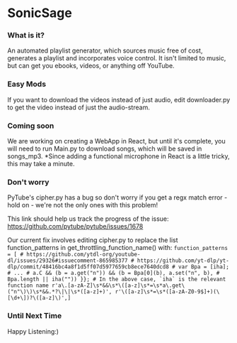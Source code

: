# SonicSage

### What is it?
An automated playlist generator, which sources music free of cost, generates a playlist and incorporates voice control. It isn't limited to music, but can get you ebooks, videos, or anything off YouTube. 

### Easy Mods
If you want to download the videos instead of just audio, edit downloader.py to get the video instead of just the audio-stream.


### Coming soon
We are working on creating a WebApp in React, but until it's complete, you will need to run Main.py to download songs, which will be saved in songs_mp3. 
*Since adding a functional microphone in React is a little tricky, this may take a minute.

### Don't worry
PyTube's cipher.py has a bug so don't worry if you get a regx match error - hold on - we're not the only ones with this problem!

This link should help us track the progress of the issue: https://github.com/pytube/pytube/issues/1678

Our current fix involves editing cipher.py to replace the list function_patterns in get_throttling_function_name() with:
``function_patterns = [
        # https://github.com/ytdl-org/youtube-dl/issues/29326#issuecomment-865985377
        # https://github.com/yt-dlp/yt-dlp/commit/48416bc4a8f1d5ff07d5977659cb8ece7640dcd8
        # var Bpa = [iha];
        # ...
        # a.C && (b = a.get("n")) && (b = Bpa[0](b), a.set("n", b),
        # Bpa.length || iha("")) }};
        # In the above case, `iha` is the relevant function name
        r'a\.[a-zA-Z]\s*&&\s*\([a-z]\s*=\s*a\.get\("n"\)\)\s*&&.*?\|\|\s*([a-z]+)',
        r'\([a-z]\s*=\s*([a-zA-Z0-9$]+)(\[\d+\])?\([a-z]\)',]``
### Until Next Time
Happy Listening:)